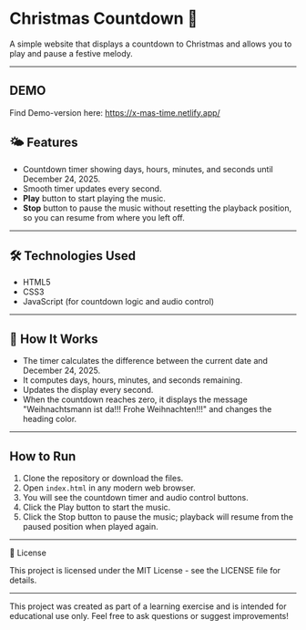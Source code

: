# Christmas Countdown 🎄

A simple website that displays a countdown to Christmas and allows you to play and pause a festive melody.

---

## DEMO

Find Demo-version here:  https://x-mas-time.netlify.app/

## 🌤 Features

- Countdown timer showing days, hours, minutes, and seconds until December 24, 2025.
- Smooth timer updates every second.
- **Play** button to start playing the music.
- **Stop** button to pause the music without resetting the playback position, so you can resume from where you left off.

---

 ## 🛠 Technologies Used


- HTML5
- CSS3 
- JavaScript (for countdown logic and audio control)

---

## 🔧 How It Works

- The timer calculates the difference between the current date and December 24, 2025.
- It computes days, hours, minutes, and seconds remaining.
- Updates the display every second.
- When the countdown reaches zero, it displays the message "Weihnachtsmann ist da!!! Frohe Weihnachten!!!" and changes the heading color.

---

## How to Run

1. Clone the repository or download the files.
2. Open `index.html` in any modern web browser.
3. You will see the countdown timer and audio control buttons.
4. Click the Play button to start the music.
5. Click the Stop button to pause the music; playback will resume from the paused position when played again.

---

📌 License

This project is licensed under the MIT License - see the LICENSE file for details.

---
This project was created as part of a learning exercise and is intended for educational use only.
Feel free to ask questions or suggest improvements!
